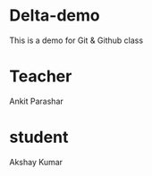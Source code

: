 # Delta-demo
This is a demo for Git &amp; Github class

# Teacher
Ankit Parashar

# student
Akshay Kumar